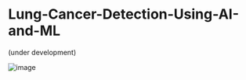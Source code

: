 # Lung-Cancer-Detection-Using-AI-and-ML

(under development)

![image](https://github.com/user-attachments/assets/4b1fb1eb-88cf-4831-adeb-f9f76aa6b815)
